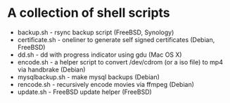 A collection of shell scripts
=============================

* backup.sh - rsync backup script (FreeBSD, Synology)
* certificate.sh - oneliner to generate self signed certificates (Debian, FreeBSD)
* dd.sh - dd with progress indicator using gdu (Mac OS X)
* encode.sh - a helper script to convert /dev/cdrom (or a iso file) to mp4 via handbrake (Debian)
* mysqlbackup.sh - make mysql backups (Debian)
* rencode.sh - recursively encode movies via ffmpeg (Debian)
* update.sh - FreeBSD update helper (FreeBSD)